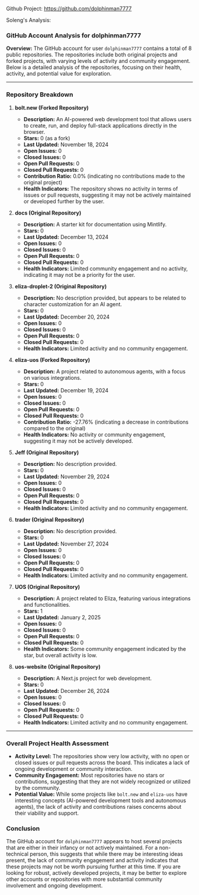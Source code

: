 Github Project: https://github.com/dolphinman7777

Soleng's Analysis:

### GitHub Account Analysis for dolphinman7777

**Overview:**
The GitHub account for user `dolphinman7777` contains a total of 8 public repositories. The repositories include both original projects and forked projects, with varying levels of activity and community engagement. Below is a detailed analysis of the repositories, focusing on their health, activity, and potential value for exploration.

---

### Repository Breakdown

1. **bolt.new (Forked Repository)**
   - **Description:** An AI-powered web development tool that allows users to create, run, and deploy full-stack applications directly in the browser.
   - **Stars:** 0 (as a fork)
   - **Last Updated:** November 18, 2024
   - **Open Issues:** 0
   - **Closed Issues:** 0
   - **Open Pull Requests:** 0
   - **Closed Pull Requests:** 0
   - **Contribution Ratio:** 0.0% (indicating no contributions made to the original project)
   - **Health Indicators:** The repository shows no activity in terms of issues or pull requests, suggesting it may not be actively maintained or developed further by the user.

2. **docs (Original Repository)**
   - **Description:** A starter kit for documentation using Mintlify.
   - **Stars:** 0
   - **Last Updated:** December 13, 2024
   - **Open Issues:** 0
   - **Closed Issues:** 0
   - **Open Pull Requests:** 0
   - **Closed Pull Requests:** 0
   - **Health Indicators:** Limited community engagement and no activity, indicating it may not be a priority for the user.

3. **eliza-droplet-2 (Original Repository)**
   - **Description:** No description provided, but appears to be related to character customization for an AI agent.
   - **Stars:** 0
   - **Last Updated:** December 20, 2024
   - **Open Issues:** 0
   - **Closed Issues:** 0
   - **Open Pull Requests:** 0
   - **Closed Pull Requests:** 0
   - **Health Indicators:** Limited activity and no community engagement.

4. **eliza-uos (Forked Repository)**
   - **Description:** A project related to autonomous agents, with a focus on various integrations.
   - **Stars:** 0
   - **Last Updated:** December 19, 2024
   - **Open Issues:** 0
   - **Closed Issues:** 0
   - **Open Pull Requests:** 0
   - **Closed Pull Requests:** 0
   - **Contribution Ratio:** -27.76% (indicating a decrease in contributions compared to the original)
   - **Health Indicators:** No activity or community engagement, suggesting it may not be actively developed.

5. **Jeff (Original Repository)**
   - **Description:** No description provided.
   - **Stars:** 0
   - **Last Updated:** November 29, 2024
   - **Open Issues:** 0
   - **Closed Issues:** 0
   - **Open Pull Requests:** 0
   - **Closed Pull Requests:** 0
   - **Health Indicators:** Limited activity and no community engagement.

6. **trader (Original Repository)**
   - **Description:** No description provided.
   - **Stars:** 0
   - **Last Updated:** November 27, 2024
   - **Open Issues:** 0
   - **Closed Issues:** 0
   - **Open Pull Requests:** 0
   - **Closed Pull Requests:** 0
   - **Health Indicators:** Limited activity and no community engagement.

7. **UOS (Original Repository)**
   - **Description:** A project related to Eliza, featuring various integrations and functionalities.
   - **Stars:** 1
   - **Last Updated:** January 2, 2025
   - **Open Issues:** 0
   - **Closed Issues:** 0
   - **Open Pull Requests:** 0
   - **Closed Pull Requests:** 0
   - **Health Indicators:** Some community engagement indicated by the star, but overall activity is low.

8. **uos-website (Original Repository)**
   - **Description:** A Next.js project for web development.
   - **Stars:** 0
   - **Last Updated:** December 26, 2024
   - **Open Issues:** 0
   - **Closed Issues:** 0
   - **Open Pull Requests:** 0
   - **Closed Pull Requests:** 0
   - **Health Indicators:** Limited activity and no community engagement.

---

### Overall Project Health Assessment

- **Activity Level:** The repositories show very low activity, with no open or closed issues or pull requests across the board. This indicates a lack of ongoing development or community interaction.
- **Community Engagement:** Most repositories have no stars or contributions, suggesting that they are not widely recognized or utilized by the community.
- **Potential Value:** While some projects like `bolt.new` and `eliza-uos` have interesting concepts (AI-powered development tools and autonomous agents), the lack of activity and contributions raises concerns about their viability and support.

### Conclusion

The GitHub account for `dolphinman7777` appears to host several projects that are either in their infancy or not actively maintained. For a non-technical person, this suggests that while there may be interesting ideas present, the lack of community engagement and activity indicates that these projects may not be worth pursuing further at this time. If you are looking for robust, actively developed projects, it may be better to explore other accounts or repositories with more substantial community involvement and ongoing development.